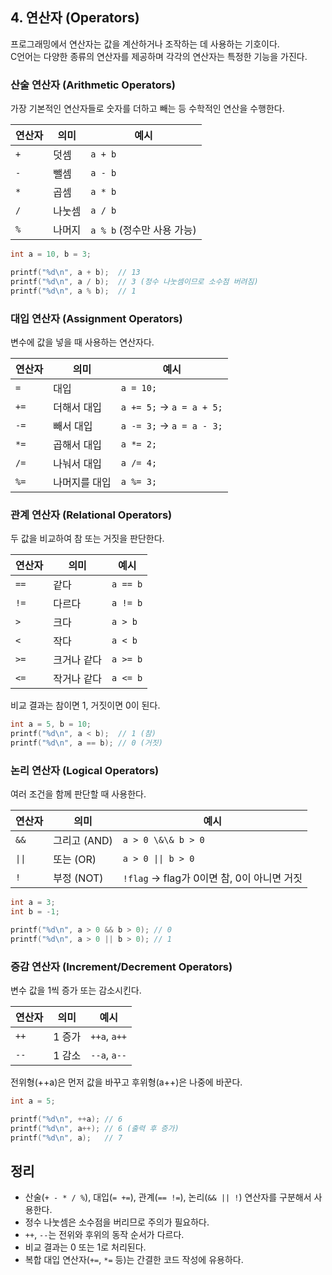 ## 4. 연산자 (Operators)

프로그래밍에서 연산자는 값을 계산하거나 조작하는 데 사용하는 기호이다.  
C언어는 다양한 종류의 연산자를 제공하며 각각의 연산자는 특정한 기능을 가진다.  

### 산술 연산자 (Arithmetic Operators)

가장 기본적인 연산자들로 숫자를 더하고 빼는 등 수학적인 연산을 수행한다.

| 연산자 | 의미 | 예시 |
|--------|------|------|
| `+` | 덧셈 | `a + b` |
| `-` | 뺄셈 | `a - b` |
| `*` | 곱셈 | `a * b` |
| `/` | 나눗셈 | `a / b` |
| `%` | 나머지 | `a % b` (정수만 사용 가능) |

```c
int a = 10, b = 3;

printf("%d\n", a + b);  // 13
printf("%d\n", a / b);  // 3 (정수 나눗셈이므로 소수점 버려짐)
printf("%d\n", a % b);  // 1
```

### 대입 연산자 (Assignment Operators)

변수에 값을 넣을 때 사용하는 연산자다.

| 연산자 | 의미 | 예시 |
|--------|------|------|
| `=` | 대입 | `a = 10;` |
| `+=` | 더해서 대입 | `a += 5;` → `a = a + 5;` |
| `-=` | 빼서 대입 | `a -= 3;` → `a = a - 3;` |
| `*=` | 곱해서 대입 | `a *= 2;` |
| `/=` | 나눠서 대입 | `a /= 4;` |
| `%=` | 나머지를 대입 | `a %= 3;` |

### 관계 연산자 (Relational Operators)

두 값을 비교하여 참 또는 거짓을 판단한다.

| 연산자 | 의미 | 예시 |
|--------|------|------|
| `==` | 같다 | `a == b` |
| `!=` | 다르다 | `a != b` |
| `>` | 크다 | `a > b` |
| `<` | 작다 | `a < b` |
| `>=` | 크거나 같다 | `a >= b` |
| `<=` | 작거나 같다 | `a <= b` |

비교 결과는 참이면 1, 거짓이면 0이 된다.

```c
int a = 5, b = 10;
printf("%d\n", a < b);  // 1 (참)
printf("%d\n", a == b); // 0 (거짓)
```

### 논리 연산자 (Logical Operators)

여러 조건을 함께 판단할 때 사용한다.

| 연산자 | 의미       | 예시                         |
|--------|------------|------------------------------|
| `&&`   | 그리고 (AND) | `a > 0 \&\& b > 0`           |
| `\|\|` | 또는 (OR)   | `a > 0 \|\| b > 0`           |
| `!`    | 부정 (NOT)  | `!flag` → flag가 0이면 참, 0이 아니면 거짓 |

```c
int a = 3;
int b = -1;

printf("%d\n", a > 0 && b > 0); // 0
printf("%d\n", a > 0 || b > 0); // 1
```

### 증감 연산자 (Increment/Decrement Operators)

변수 값을 1씩 증가 또는 감소시킨다.

| 연산자 | 의미 | 예시 |
|--------|------|------|
| `++` | 1 증가 | `++a`, `a++` |
| `--` | 1 감소 | `--a`, `a--` |


전위형(++a)은 먼저 값을 바꾸고 후위형(a++)은 나중에 바꾼다.

```c
int a = 5;

printf("%d\n", ++a); // 6
printf("%d\n", a++); // 6 (출력 후 증가)
printf("%d\n", a);   // 7
```

## 정리

* 산술(`+ - * / %`), 대입(`= +=`), 관계(`== !=`), 논리(`&& || !`) 연산자를 구분해서 사용한다.
* 정수 나눗셈은 소수점을 버리므로 주의가 필요하다.
* `++`, `--`는 전위와 후위의 동작 순서가 다르다.
* 비교 결과는 0 또는 1로 처리된다.
* 복합 대입 연산자(`+=`, `*=` 등)는 간결한 코드 작성에 유용하다.